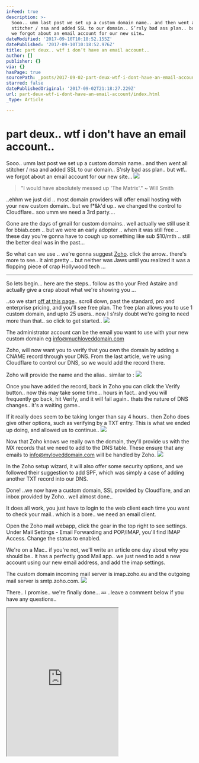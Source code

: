 ```yaml
---
inFeed: true
description: >-
  Sooo.. umm last post we set up a custom domain name.. and then went all
  stitcher / nsa and added SSL to our domain.. S’rsly bad ass plan.. but wtf..
  we forgot about an email account for our new site…
dateModified: '2017-09-10T10:18:52.155Z'
datePublished: '2017-09-10T10:18:52.976Z'
title: part deux.. wtf i don’t have an email account..
author: []
publisher: {}
via: {}
hasPage: true
sourcePath: _posts/2017-09-02-part-deux-wtf-i-dont-have-an-email-account.md
starred: false
datePublishedOriginal: '2017-09-02T21:18:27.229Z'
url: part-deux-wtf-i-dont-have-an-email-account/index.html
_type: Article

---
```

# part deux.. wtf i don't have an email account..

Sooo.. umm last post we set up a custom domain name.. and then went all stitcher / nsa and added SSL to our domain.. S'rsly bad ass plan.. but wtf.. we forgot about an email account for our new site...
![](https://s3-us-west-2.amazonaws.com/the-grid-img/p/7bdca4b10c3690b9a085c06de50a80fad3b8beb5.jpg)

> "I would have absolutely messed up 'The Matrix'." ~ Will Smith

..ehhm we just did .. most domain providers will offer email hosting with your new custom domain.. but we f\*&k'd up.. we changed the control to Cloudflare.. soo umm we need a 3rd party....

Gone are the days of gmail for custom domains.. well actually we still use it for bbiab.com .. but we were an early adopter .. when it was still free .. these day you're gonna have to cough up something like sub $10/mth .. still the better deal was in the past...

So what can we use .. we're gonna suggest [Zoho][0]. click the arrow.. there's more to see.. it aint pretty .. but neither was Jaws until you realized it was a flopping piece of crap Hollywood tech ...

---

So lets begin... here are the steps.. follow as tho your Fred Astaire and actually give a crap about what we're showing you ...

..so we start [off at this page][1].. scroll down, past the standard, pro and enterprise pricing, and you'll see free plan. The free plan allows you to use 1 custom domain, and upto 25 users.. now I s'rsly doubt we're going to need more than that.. so click to get started..
![](https://imgflo.herokuapp.com/graph/2b2431f8e7ba7b0/5280d293ead2798e199c9dc735dce7fc/croprotate.png?cropheight=489&cropwidth=860&degrees=0&input=https%3A%2F%2Fs3-us-west-2.amazonaws.com%2Fthe-grid-img%2Fp%2Ff9056506484a1c04187fa93f11280e24798540d7.png&x=1&y=0)

The administrator account can be the email you want to use with your new custom domain eg info@muchloveddomain.com

Zoho, will now want you to verify that you own the domain by adding a CNAME record through your DNS. From the last article, we're using Cloudflare to control our DNS, so we would add the record there.

Zoho will provide the name and the alias.. similar to :
![](https://the-grid-user-content.s3-us-west-2.amazonaws.com/ba6ad1fd-8f12-42f5-b0bf-c6faa42405f7.png)

Once you have added the record, back in Zoho you can click the Verify button.. now this may take some time... hours in fact.. and you will frequently go back, hit Verify, and it will fail again.. thats the nature of DNS changes.. it's a waiting game..

If it really does seem to be taking longer than say 4 hours.. then Zoho does give other options, such as verifying by a TXT entry. This is what we ended up doing, and allowed us to continue..
![](https://s3-us-west-2.amazonaws.com/the-grid-img/p/8363d5f36217d6602f15cbc09a947a36c117951c.png)

Now that Zoho knows we really own the domain, they'll provide us with the MX records that we need to add to the DNS table. These ensure that any emails to info@myloveddomain.com will be handled by Zoho.
![](https://the-grid-user-content.s3-us-west-2.amazonaws.com/a98cf712-3c6e-4c2d-b2ce-304e9fe7bddd.png)

In the Zoho setup wizard, it will also offer some security options, and we followed their suggestion to add SPF, which was simply a case of adding another TXT record into our DNS.

Done! ..we now have a custom domain, SSL provided by Cloudflare, and an inbox provided by Zoho.. well almost done..

It does all work, you just have to login to the web client each time you want to check your mail.. which is a bore.. we need an email client.

Open the Zoho mail webapp, click the gear in the top right to see settings. Under Mail Settings - Email Forwarding and POP/IMAP, you'll find IMAP Access. Change the status to enabled.

We're on a Mac.. if you're not, we'll write an article one day about why you should be.. it has a perfectly good Mail app.. we just need to add a new account using our new email address, and add the imap settings.

The custom domain incoming mail server is imap.zoho.eu and the outgoing mail server is smtp.zoho.com.
![](https://the-grid-user-content.s3-us-west-2.amazonaws.com/5b6e4537-0a9b-4ce1-946b-1a81fc7e621d.png)

There.. I promise.. we're finally done... 💤 ..leave a comment below if you have any questions..

<iframe src="https://the-grid.github.io/ed-userhtml/?g=eJxNkTFPwzAQhff8CisImki1nSKxkKRDJIRYOrEhhBz73Lpt7Mq-pC2I_47TphKb7-7Te3fPlTIDMapOdUu9c5guKx5by6QK0psDLjPdW4nG2UzNSZhHNic_CSGD8GQba70NpCaKrQFf9tCBxdCc38V6JTrIQv5RfJaRNppk_5nm_KayKJUTD9h7OzKTkPQgECYuKpRxwIyKM6OuGAtexjLlXDprQSLTQkLr3I5ZQA7267XhQe3YNtyddNvt68XDAD7EI-rhkS2KdNSJi7OD8NFk5RQwYwN4bEA7D9l0WF4mv5lysh9XmZPZNZJZfN0M6TZEo1melxWfAkuqMVK5FyFcUpWuu6SSEiVQ0I0HXacbxEN45ly0kp7O36wPPO6CVEF_okfU1FDlLNKNGIAKS6ETZk-FlK63OCkdjcJNnS6K4n7q2L47uIDR9-n2j3-DUZ9A" height="400" style=""></iframe>



[0]: https://www.zoho.com/
[1]: https://www.zoho.eu/workplace/pricing.html?src=zmail